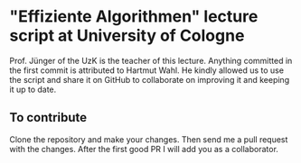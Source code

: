 # "Effiziente Algorithmen" lecture script at University of Cologne

Prof. Jünger of the UzK is the teacher of this lecture. Anything committed in the first commit is attributed to Hartmut Wahl. He kindly allowed us to use the script and share it on GitHub to collaborate on improving it and keeping it up to date.

## To contribute

Clone the repository and make your changes. Then send me a pull request with the changes. After the first good PR I will add you as a collaborator.
